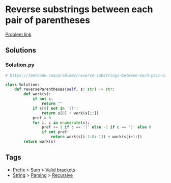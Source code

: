 # Reverse substrings between each pair of parentheses

[Problem link](https://leetcode.com/problems/reverse-substrings-between-each-pair-of-parentheses/)

## Solutions


### Solution.py
```py
# https://leetcode.com/problems/reverse-substrings-between-each-pair-of-parentheses/

class Solution:
    def reverseParentheses(self, s: str) -> str:
        def work(s):
            if not s:
                return ""
            if s[0] not in '()':
                return s[0] + work(s[1:])
            pref = 0
            for i, c in enumerate(s):
                pref += 1 if c == '(' else -1 if c == ')' else 0
                if not pref:
                    return work(s[i-1:0:-1]) + work(s[i+1:])
        return work(s)
```
## Tags

* [Prefix](/Collections/prefix.md#prefix) > [Sum](/Collections/prefix.md#sum) > [Valid brackets](/Collections/prefix.md#valid-brackets)
* [String](/Collections/string.md#string) > [Parsing](/Collections/string.md#parsing) > [Recursive](/Collections/string.md#recursive)
